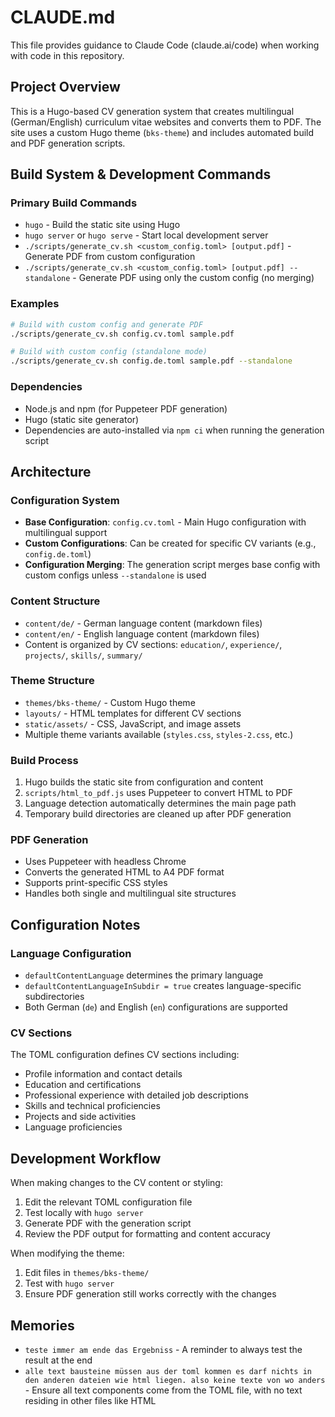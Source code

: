 # CLAUDE.md

This file provides guidance to Claude Code (claude.ai/code) when working with code in this repository.

## Project Overview

This is a Hugo-based CV generation system that creates multilingual (German/English) curriculum vitae websites and converts them to PDF. The site uses a custom Hugo theme (`bks-theme`) and includes automated build and PDF generation scripts.

## Build System & Development Commands

### Primary Build Commands
- `hugo` - Build the static site using Hugo
- `hugo server` or `hugo serve` - Start local development server
- `./scripts/generate_cv.sh <custom_config.toml> [output.pdf]` - Generate PDF from custom configuration
- `./scripts/generate_cv.sh <custom_config.toml> [output.pdf] --standalone` - Generate PDF using only the custom config (no merging)

### Examples
```bash
# Build with custom config and generate PDF
./scripts/generate_cv.sh config.cv.toml sample.pdf

# Build with custom config (standalone mode)
./scripts/generate_cv.sh config.de.toml sample.pdf --standalone
```

### Dependencies
- Node.js and npm (for Puppeteer PDF generation)
- Hugo (static site generator)
- Dependencies are auto-installed via `npm ci` when running the generation script

## Architecture

### Configuration System
- **Base Configuration**: `config.cv.toml` - Main Hugo configuration with multilingual support
- **Custom Configurations**: Can be created for specific CV variants (e.g., `config.de.toml`)
- **Configuration Merging**: The generation script merges base config with custom configs unless `--standalone` is used

### Content Structure
- `content/de/` - German language content (markdown files)
- `content/en/` - English language content (markdown files)
- Content is organized by CV sections: `education/`, `experience/`, `projects/`, `skills/`, `summary/`

### Theme Structure
- `themes/bks-theme/` - Custom Hugo theme
- `layouts/` - HTML templates for different CV sections
- `static/assets/` - CSS, JavaScript, and image assets
- Multiple theme variants available (`styles.css`, `styles-2.css`, etc.)

### Build Process
1. Hugo builds the static site from configuration and content
2. `scripts/html_to_pdf.js` uses Puppeteer to convert HTML to PDF
3. Language detection automatically determines the main page path
4. Temporary build directories are cleaned up after PDF generation

### PDF Generation
- Uses Puppeteer with headless Chrome
- Converts the generated HTML to A4 PDF format
- Supports print-specific CSS styles
- Handles both single and multilingual site structures

## Configuration Notes

### Language Configuration
- `defaultContentLanguage` determines the primary language
- `defaultContentLanguageInSubdir = true` creates language-specific subdirectories
- Both German (`de`) and English (`en`) configurations are supported

### CV Sections
The TOML configuration defines CV sections including:
- Profile information and contact details
- Education and certifications
- Professional experience with detailed job descriptions
- Skills and technical proficiencies
- Projects and side activities
- Language proficiencies

## Development Workflow

When making changes to the CV content or styling:
1. Edit the relevant TOML configuration file
2. Test locally with `hugo server`
3. Generate PDF with the generation script
4. Review the PDF output for formatting and content accuracy

When modifying the theme:
1. Edit files in `themes/bks-theme/`
2. Test with `hugo server`
3. Ensure PDF generation still works correctly with the changes

## Memories
- `teste immer am ende das Ergebniss` - A reminder to always test the result at the end
- `alle text bausteine müssen aus der toml kommen es darf nichts in den anderen dateien wie html liegen. also keine texte von wo anders` - Ensure all text components come from the TOML file, with no text residing in other files like HTML